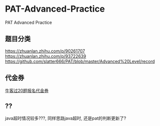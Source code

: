 # PAT-Advanced-Practice
PAT Advanced Practice

## 题目分类
https://zhuanlan.zhihu.com/p/90261707  
https://zhuanlan.zhihu.com/p/93722639
https://github.com/slatter666/PAT/blob/master/Advanced%20Level/record

## 代金券
[牛客过20题报名代金券](https://www.nowcoder.com/pat)

## ??
java超时情况较多???, 同样思路java超时, 还是pat的判断更新了?